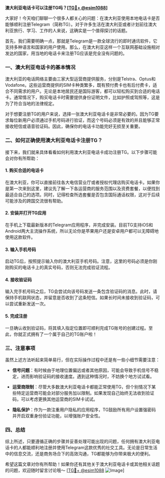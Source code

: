 **澳大利亚电话卡可以注册TG吗？[[TG💪+ @esim1088](https://t.me/s/esim1088)]**

大家好！今天咱们聊聊一个很多人都关心的问题：在澳大利亚使用本地电话卡是否能够顺利注册Telegram（简称TG）。对于许多生活在澳大利亚或者计划前往澳大利亚旅行、学习、工作的人来说，这确实是一个值得探讨的话题。

首先，我们需要明确一点，那就是Telegram是一款全球流行的即时通讯软件，它支持多种语言和国家的用户使用。那么，在澳大利亚这样一个互联网基础设施相对发达的国家，用当地的电话卡来注册TG应该是完全没有问题的。

### 一、澳大利亚电话卡的基本情况

澳大利亚的电话网络主要由三家大型运营商提供服务，分别是Telstra、Optus和Vodafone。这些运营商提供的SIM卡种类繁多，既有预付费卡也有后付费卡，适合不同需求的用户。无论是本地居民还是国际游客，都可以轻松购买到合适的电话卡。通常情况下，购买电话卡时需要提供身份证明文件，比如护照或驾照等，这是为了符合当地的法律规定。

对于想要注册TG的用户来说，选择一张澳大利亚电话卡是非常必要的。因为TG要求每位新用户必须通过手机号码进行验证，而这个号码必须是有效的并且能够正常接收短信或语音验证码。因此，确保你的电话卡功能完好无损至关重要。

### 二、如何正确使用澳大利亚电话卡注册TG？

接下来，我们就来具体看看如何利用澳大利亚电话卡成功注册TG。以下步骤可能会对你有所帮助：

#### 1. 购买合适的电话卡
在澳大利亚，你可以直接前往各大电信营业厅或者授权代理店购买电话卡。如果你是第一次来到这里，建议先了解一下各运营商的服务范围以及资费套餐，以便找到最适合自己的选项。同时，记得检查所选套餐是否包含国际通话权限，这对于后续可能涉及的跨国交流很有帮助。

#### 2. 安装并打开TG应用
在手机上下载最新版本的Telegram应用程序，并完成安装。目前TG支持iOS和Android两大主流操作系统，所以无论你是苹果用户还是安卓用户都可以无障碍地使用这款软件。

#### 3. 输入手机号码
启动TG后，按照提示输入你的澳大利亚手机号码。注意，这里的号码必须是你刚刚购买的电话卡上的真实号码，否则无法完成验证流程。

#### 4. 接收验证码
输入完手机号码之后，TG会尝试向该号码发送一条包含验证码的消息。此时，请保持手机联网状态，并留意是否收到了这条短信。如果长时间未接收到验证码，可以尝试重新发送一次。

#### 5. 完成注册
一旦确认收到验证码，将其填入指定位置即可顺利完成TG账号的创建过程。至此，你就正式拥有了一个属于自己的TG账户啦！

### 三、注意事项

虽然上述方法听起来简单易行，但在实际操作过程中还是有一些小细节需要注意：

- **信号问题**：有时候由于地理位置偏远或者其他原因，可能会导致手机信号不稳定，进而影响验证码的接收速度。遇到这种情况时，不妨换个地方试试看。
  
- **运营商限制**：尽管大多数澳大利亚电话卡都能正常使用TG，但个别情况下某些特定运营商可能会对部分服务加以限制。如果发现自己始终无法收到验证码，可以考虑更换其他运营商的SIM卡试试。

- **隐私保护**：作为一款注重用户隐私的应用程序，TG鼓励所有用户设置强密码并开启双重身份验证功能，以增强账户安全性。

### 四、总结

综上所述，只要遵循正确的步骤并妥善处理可能出现的问题，任何拥有澳大利亚电话卡的人都能顺利地注册并使用Telegram这款优秀的社交工具。无论是日常生活中的信息交流，还是商务场合下的高效沟通，TG都能够为你带来极大的便利。

希望这篇文章对你有所帮助！如果你还有其他关于澳大利亚电话卡或其他相关话题的问题，欢迎随时留言讨论哦～ [[TG💪+ @esim1088](https://t.me/s/esim1088) ![Image](https://i.postimg.cc/4NQfJmqS/Snipaste-2025-05-13-00-14-12.png)]